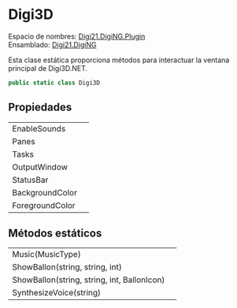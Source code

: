 # Digi3D

Espacio de nombres: [Digi21.DigiNG.Plugin](../../)  
Ensamblado: [Digi21.DigiNG](../../../digi21.diging/)

Esta clase estática proporciona métodos para interactuar la ventana principal de Digi3D.NET.

```csharp
public static class Digi3D
```

## Propiedades

|  |  |
| :--- | :--- |
| EnableSounds |  |
| Panes |  |
| Tasks |  |
| OutputWindow |  |
| StatusBar |  |
| BackgroundColor |  |
| ForegroundColor |  |

## Métodos estáticos

|  |  |
| :--- | :--- |
| Music\(MusicType\) |  |
| ShowBallon\(string, string, int\) |  |
| ShowBallon\(string, string, int, BallonIcon\) |  |
| SynthesizeVoice\(string\) |  |

